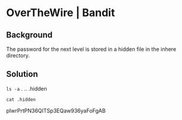# OverTheWire | Bandit

## Background

The password for the next level is stored in a hidden file in the inhere directory.

## Solution

`ls -a`
.  ..  .hidden

`cat .hidden`

pIwrPrtPN36QITSp3EQaw936yaFoFgAB
